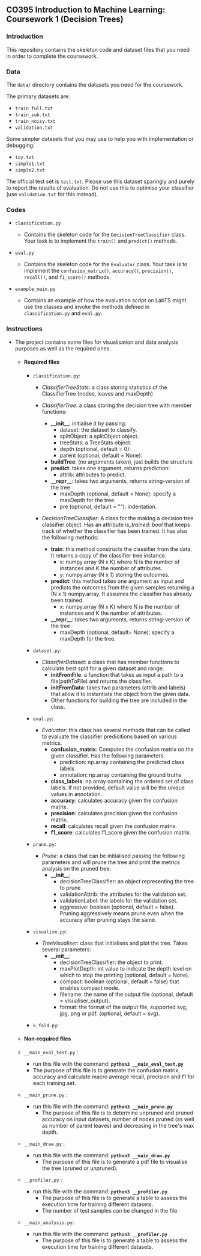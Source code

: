 ## CO395 Introduction to Machine Learning: Coursework 1 (Decision Trees)

### Introduction

This repository contains the skeleton code and dataset files that you need 
in order to complete the coursework.

### Data

The ``data/`` directory contains the datasets you need for the coursework.

The primary datasets are:
- ``train_full.txt``
- ``train_sub.txt``
- ``train_noisy.txt``
- ``validation.txt``

Some simpler datasets that you may use to help you with implementation or 
debugging:
- ``toy.txt``
- ``simple1.txt``
- ``simple2.txt``

The official test set is ``test.txt``. Please use this dataset sparingly and 
purely to report the results of evaluation. Do not use this to optimise your 
classifier (use ``validation.txt`` for this instead). 


### Codes

- ``classification.py``

	* Contains the skeleton code for the ``DecisionTreeClassifier`` class. Your task 
is to implement the ``train()`` and ``predict()`` methods.


- ``eval.py``

	* Contains the skeleton code for the ``Evaluator`` class. Your task is to 
implement the ``confusion_matrix()``, ``accuracy()``, ``precision()``, 
``recall()``, and ``f1_score()`` methods.


- ``example_main.py``

	* Contains an example of how the evaluation script on LabTS might use the classes
and invoke the methods defined in ``classification.py`` and ``eval.py``.


### Instructions
- The project contains some files for visualisation and data analysis purposes as well as the required ones.

    - #### Required files 
        -  `classification.py`:
            - <em>ClassifierTreeStats</em>: a class storing statistics of the ClassifierTree (nodes, leaves and maxDepth)
            - <em>ClassifierTree</em>: a class storing the decision tree 		with member functions:
             	- **\_\_init__**: initialise it by passing: 
                    - dataset: the dataset to classify.
                    - splitObject: a splitObject object.
                    - treeStats: a TreeStats object.
                    - depth (optional, default = 0):
                    - parent (optional, default = None):
          		- **buildTree**: (no arguments taken), just builds the structure
			    - **predict**: takes one argument, returns prediction:
    			    - attrib: attributes to predict.
  			    - **\_\_repr__**: takes two arguments, returns string-version of the tree
    			    - maxDepth (optional, default = None): specify a maxDepth for the tree.
    			    - pre (optional, default = ""): indentation. 
     	
		 
		    - <em>DecisionTreeClassifier</em>:  A class for the making a decision tree classifier object. Has an attribute <em> is_trained: bool </em> that keeps track of whether the classifier has been trained. It has also the following methods:
         	    
         	    - **train**: this method constructs the classifier from the data. It returns a copy of the classifier tree instance.
				    - x: numpy.array (N x K) where N is the number of instances and K the number of attributes.
				    - y: numpy.array (N x 1) storing the outcomes.   
    			- **predict**: this method takes one argument as input and predicts the outcomes from the given samples returning a (N x 1) numpy.array. It assumes the classifier has already been trained.
             	    - x: numpy.array (N x K) where N is the number of instances and K the number of attributes.
    			- **\_\_repr__**: takes two arguments, returns string-version of the tree
    			    - maxDepth (optional, default= None): specify a maxDepth for the tree.
    
	    -  `dataset.py`: 
            - <em>ClassifierDataset</em>: a class that has member functions to calculate best split for a given dataset and range.  
                - **initFromFile**: a function that takes as input a path to a file(pathToFile) and returns the classifier.
                - **initFromData**: takes two parameters (attrib and labels) that allow it to instantiate the object from the given data.  
                - Other functions for building the tree are included in the class.
	    -  `eval.py`:
      	    - <em>Evaluator</em>: this class has several methods that can be called to evaluate the classifier predicitions based on various metrics.
        	    - **confusion_matrix**: Computes the confusion matrix on the given classifier. Has the following parameters.
            	    - prediction: np.array containing the predicted class labels
            	    - annotation: np.array containing the ground truths
            	- **class_labels**: np.array containing the ordered set of class labels. If not provided, default value will be the unique values in annotation. 
        	    - **accuracy**: calculates accuracy given the confusion matrix.
        	    - **precision**: calculates precision given the confusion matrix.
            	- **recall**: calculates recall given the confusion matrix.
        		- **f1_score**: calculates f1_score given the confusion matrix.
    
	    -  `prune.py`:
            -  <em>Prune</em>: a class that can be initialised passing the following parameters and will prune the tree and print the metrics analysis on the pruned tree.
                - **\_\_init__**:
                    - decisionTreeClassifier: an object representing the tree to prune
                    - validationAttrib: the attributes for the validation set.  
                    - validationLabel: the labels for the validation set.
                    - aggressive: boolean (optional, default = false). Pruning aggressively means prune even when the accuracy after pruning stays the same.
    
        -  `visualise.py`:
            -  <em>TreeVisualiser</em>: class that initialises and plot the tree. Takes several parameters:
                - **\_\_init__**:
                    - decisionTreeClassifier: the object to print.
                    - maxPlotDepth: int value to indicate the depth level on which to stop the printing (optional, default = None).
                    - compact: boolean (optional, default = false) that enables compact mode.
                    - filename: the name of the output file (optional, default = visualiser_output).
                    - format: the format of the output file, supported svg, jpg, png or pdf. (optional, default = svg).   
    
    	-  `k_fold.py`:   
  


    - #### Non-required files 
     - `__main_eval_test.py` :
    	- run this file with the command: <strong>`python3 __main_eval_test.py`</strong>
    	- The purpose of this file is to generate the confusion matrix, accuracy and calculate macro average recall, precision and f1 for each training.set. 

     - `__main_prune.py` :
    	- run this file with the command: <strong>`python3 __main_prune.py`</strong>
        	- The purpose of this file is to determine unpruned and pruned accuracy 	on input datasets, number of nodes pruned (as well as number of parent leaves) and decreasing in the tree's max depth.

     - `__main_draw.py` :
    	- run this file with the command: <strong>`python3 __main_draw.py`</strong>
    	    - The purpose of this file is to generate a pdf file to visualise the tree (pruned or unpruned).

     -  `__profiler.py` :
      	- run this file with the command: <strong>`python3 __profiler.py`</strong>
      	    - The purpose of this file is to generate a table to assess the 	execution time for training different datasets.
      	    - The number of test samples can be changed in the file.

     -  `__main_analysis.py`:
      	- run this file with the command: <strong>`python3 __profiler.py`</strong>
      	    - The purpose of this file is to generate a table to assess the execution time for training different datasets.
